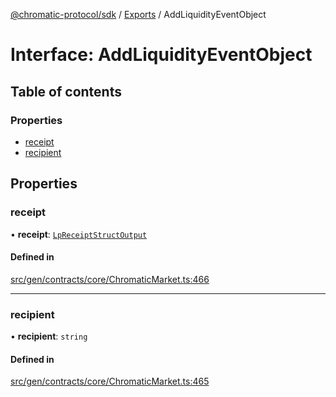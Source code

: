 [@chromatic-protocol/sdk](../README.md) / [Exports](../modules.md) / AddLiquidityEventObject

# Interface: AddLiquidityEventObject

## Table of contents

### Properties

- [receipt](AddLiquidityEventObject.md#receipt)
- [recipient](AddLiquidityEventObject.md#recipient)

## Properties

### receipt

• **receipt**: [`LpReceiptStructOutput`](../modules.md#lpreceiptstructoutput)

#### Defined in

[src/gen/contracts/core/ChromaticMarket.ts:466](https://github.com/chromatic-protocol/sdk/blob/7230d6e/src/gen/contracts/core/ChromaticMarket.ts#L466)

___

### recipient

• **recipient**: `string`

#### Defined in

[src/gen/contracts/core/ChromaticMarket.ts:465](https://github.com/chromatic-protocol/sdk/blob/7230d6e/src/gen/contracts/core/ChromaticMarket.ts#L465)
